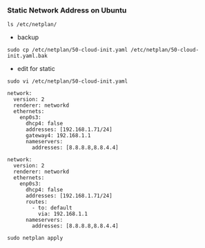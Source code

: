 ### Static Network Address on Ubuntu
```
ls /etc/netplan/
```
- backup
```
sudo cp /etc/netplan/50-cloud-init.yaml /etc/netplan/50-cloud-init.yaml.bak
```
- edit for static
```
sudo vi /etc/netplan/50-cloud-init.yaml
```
```
network:
  version: 2
  renderer: networkd
  ethernets:
    enp0s3:
      dhcp4: false
      addresses: [192.168.1.71/24]
      gateway4: 192.168.1.1
      nameservers:
        addresses: [8.8.8.8,8.8.4.4]

```
```
network:
  version: 2
  renderer: networkd
  ethernets:
    enp0s3:
      dhcp4: false
      addresses: [192.168.1.71/24]
      routes:
        - to: default
          via: 192.168.1.1
      nameservers:
        addresses: [8.8.8.8,8.8.4.4]
```
```
sudo netplan apply
```